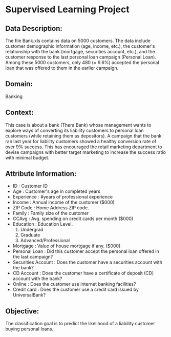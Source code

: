 # Supervised Learning Project

## Data Description:
The file Bank.xls contains data on 5000 customers. The data include customer demographic information (age, income, etc.), the customer's relationship with the bank (mortgage, securities account, etc.), and the customer response to the last personal loan campaign (Personal Loan). Among these 5000 customers, only 480 (= 9.6%) accepted the personal loan that was offered to them in the earlier campaign.

## Domain:
Banking

## Context:
This case is about a bank (Thera Bank) whose management wants to explore ways of converting its liability customers to personal loan customers (while retaining them as depositors). A campaign that the bank ran last year for liability customers showed a healthy conversion rate of over 9% success. This has encouraged the retail marketing department to devise campaigns with better target marketing to increase the success ratio with minimal budget.

## Attribute Information:
- ID : Customer ID
- Age : Customer's age in completed years
- Experience : #years of professional experience
- Income : Annual income of the customer ($000)
- ZIP Code : Home Address ZIP code.
- Family : Family size of the customer
- CCAvg : Avg. spending on credit cards per month ($000)
- Education : Education Level.
  1. Undergrad
  2. Graduate
  3. Advanced/Professional
- Mortgage : Value of house mortgage if any. ($000)
- Personal Loan : Did this customer accept the personal loan offered in the last campaign?
- Securities Account : Does the customer have a securities account with the bank?
- CD Account : Does the customer have a certificate of deposit (CD) account with the bank?
- Online : Does the customer use internet banking facilities?
- Credit card : Does the customer use a credit card issued by UniversalBank?

## Objective:
The classification goal is to predict the likelihood of a liability customer buying personal loans.
